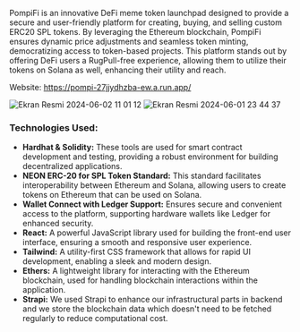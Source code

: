 PompiFi is an innovative DeFi meme token launchpad designed to provide a secure and user-friendly platform for creating, buying, and selling custom ERC20 SPL tokens. By leveraging the Ethereum blockchain, PompiFi ensures dynamic price adjustments and seamless token minting, democratizing access to token-based projects. This platform stands out by offering DeFi users a RugPull-free experience, allowing them to utilize their tokens on Solana as well, enhancing their utility and reach.

Website: https://pompi-27jjydhzba-ew.a.run.app/

![Ekran Resmi 2024-06-02 11 01 12](https://github.com/izzetemredemir/pompi/assets/11755605/e74506d2-94fd-45fc-8729-af583e43acf4)
![Ekran Resmi 2024-06-01 23 44 37](https://github.com/izzetemredemir/pompi/assets/11755605/23814bbf-e493-4ed6-a174-96e6bc9676ed)


### Technologies Used:
- **Hardhat & Solidity:** These tools are used for smart contract development and testing, providing a robust environment for building decentralized applications.
- **NEON ERC-20 for SPL Token Standard:** This standard facilitates interoperability between Ethereum and Solana, allowing users to create tokens on Ethereum that can be used on Solana.
- **Wallet Connect with Ledger Support:** Ensures secure and convenient access to the platform, supporting hardware wallets like Ledger for enhanced security.
- **React:** A powerful JavaScript library used for building the front-end user interface, ensuring a smooth and responsive user experience.
- **Tailwind:** A utility-first CSS framework that allows for rapid UI development, enabling a sleek and modern design.
- **Ethers:** A lightweight library for interacting with the Ethereum blockchain, used for handling blockchain interactions within the application.
- **Strapi:** We used Strapi to enhance our infrastructural parts in backend and we store the blockchain data which doesn't need to be fetched regularly to reduce computational cost.
